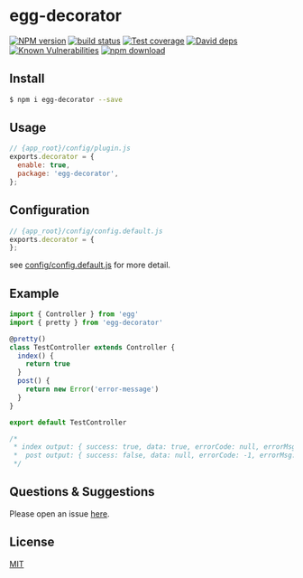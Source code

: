 # egg-decorator

[![NPM version][npm-image]][npm-url]
[![build status][travis-image]][travis-url]
[![Test coverage][codecov-image]][codecov-url]
[![David deps][david-image]][david-url]
[![Known Vulnerabilities][snyk-image]][snyk-url]
[![npm download][download-image]][download-url]

[npm-image]: https://img.shields.io/npm/v/egg-decorator.svg?style=flat-square
[npm-url]: https://npmjs.org/package/egg-decorator
[travis-image]: https://img.shields.io/travis/eggjs/egg-decorator.svg?style=flat-square
[travis-url]: https://travis-ci.org/eggjs/egg-decorator
[codecov-image]: https://img.shields.io/codecov/c/github/eggjs/egg-decorator.svg?style=flat-square
[codecov-url]: https://codecov.io/github/eggjs/egg-decorator?branch=master
[david-image]: https://img.shields.io/david/eggjs/egg-decorator.svg?style=flat-square
[david-url]: https://david-dm.org/eggjs/egg-decorator
[snyk-image]: https://snyk.io/test/npm/egg-decorator/badge.svg?style=flat-square
[snyk-url]: https://snyk.io/test/npm/egg-decorator
[download-image]: https://img.shields.io/npm/dm/egg-decorator.svg?style=flat-square
[download-url]: https://npmjs.org/package/egg-decorator

<!--
Description here.
-->

## Install

```bash
$ npm i egg-decorator --save
```

## Usage

```js
// {app_root}/config/plugin.js
exports.decorator = {
  enable: true,
  package: 'egg-decorator',
};
```

## Configuration

```js
// {app_root}/config/config.default.js
exports.decorator = {
};
```

see [config/config.default.js](config/config.default.js) for more detail.

## Example

```js
import { Controller } from 'egg'
import { pretty } from 'egg-decorator'

@pretty()
class TestController extends Controller {
  index() {
    return true
  }
  post() {
    return new Error('error-message')
  }
}

export default TestController

/*
 * index output: { success: true, data: true, errorCode: null, errorMsg: null }
 *  post output: { success: false, data: null, errorCode: -1, errorMsg: "error-message" }
 */

```

<!-- example here -->

## Questions & Suggestions

Please open an issue [here](https://github.com/eggjs/egg/issues).

## License

[MIT](LICENSE)

